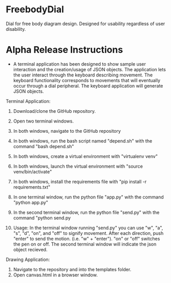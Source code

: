 # FreebodyDial
Dial for free body diagram design. Designed for usability regardless of user disability. 

# Alpha Release Instructions
- A terminal application has been designed to show sample user interaction and the creation/usage of JSON objects. The application lets the user interact through the keyboard describing movement. The keyboard functionality corresponds to movements that will eventually occur through a dial peripheral. The keyboard application will generate JSON objects. 

Terminal Application:
1. Download/clone the GitHub repository. 

2. Open two terminal windows.

3. In both windows, navigate to the GitHub repository
4. In both windows, run the bash script named "depend.sh" with the command "bash depend.sh"
5. In both windows, create a virtual environment with "virtualenv venv"
6. In both windows, launch the virtual environment with "source venv/bin/activate"
7. In both windows, install the requirements file with "pip install -r requirements.txt"
8. In one terminal window, run the python file "app.py" with the command "python app.py"
9. In the second terminal window, run the python file "send.py" with the command "python send.py
10. Usage: In the terminal window running "send.py" you can use "w", "a", "s", "d", "on", and "off" to signify movement. After each direction, push "enter" to send the motion. (i.e. "w" + "enter"). "on" or "off" switches the pen on or off. The second terminal window will indicate the json object recieved.

Drawing Application: 
1. Navigate to the repository and into the templates folder. 
2. Open canvas.html in a browser window. 


